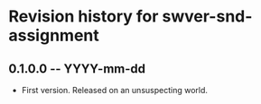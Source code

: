 # Revision history for swver-snd-assignment

## 0.1.0.0 -- YYYY-mm-dd

* First version. Released on an unsuspecting world.

